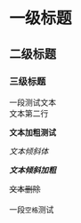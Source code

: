 # 一级标题
## 二级标题
### 三级标题



一段测试文本<br>
文本第二行

**文本加粗测试**

*文本倾斜体*

***文本倾斜加粗***

~~文本删除~~<br></br>
一段`空格`测试

